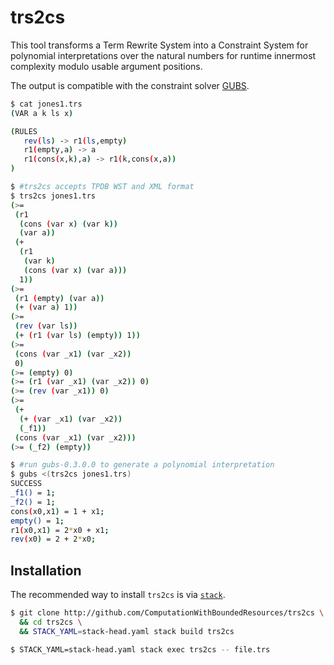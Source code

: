 # trs2cs

This tool transforms a Term Rewrite System into a Constraint System for
polynomial interpretations over the natural numbers for runtime innermost
complexity modulo usable argument positions.

The output is compatible with the constraint solver
[GUBS](https://github.com/ComputationWithBoundedResources/gubs).


```bash
$ cat jones1.trs
(VAR a k ls x)

(RULES 
   rev(ls) -> r1(ls,empty)
   r1(empty,a) -> a
   r1(cons(x,k),a) -> r1(k,cons(x,a))
)

$ #trs2cs accepts TPDB WST and XML format
$ trs2cs jones1.trs
(>=
 (r1
  (cons (var x) (var k))
  (var a))
 (+
  (r1
   (var k)
   (cons (var x) (var a)))
  1))
(>=
 (r1 (empty) (var a))
 (+ (var a) 1))
(>=
 (rev (var ls))
 (+ (r1 (var ls) (empty)) 1))
(>=
 (cons (var _x1) (var _x2))
 0)
(>= (empty) 0)
(>= (r1 (var _x1) (var _x2)) 0)
(>= (rev (var _x1)) 0)
(>=
 (+
  (+ (var _x1) (var _x2))
  (_f1))
 (cons (var _x1) (var _x2)))
(>= (_f2) (empty))

$ #run gubs-0.3.0.0 to generate a polynomial interpretation
$ gubs <(trs2cs jones1.trs)
SUCCESS
_f1() = 1;
_f2() = 1;
cons(x0,x1) = 1 + x1;
empty() = 1;
r1(x0,x1) = 2*x0 + x1;
rev(x0) = 2 + 2*x0;
```

## Installation

The recommended way to install `trs2cs` is via [`stack`](http://haskellstack.org).

```bash
$ git clone http://github.com/ComputationWithBoundedResources/trs2cs \
  && cd trs2cs \
  && STACK_YAML=stack-head.yaml stack build trs2cs

$ STACK_YAML=stack-head.yaml stack exec trs2cs -- file.trs
```
